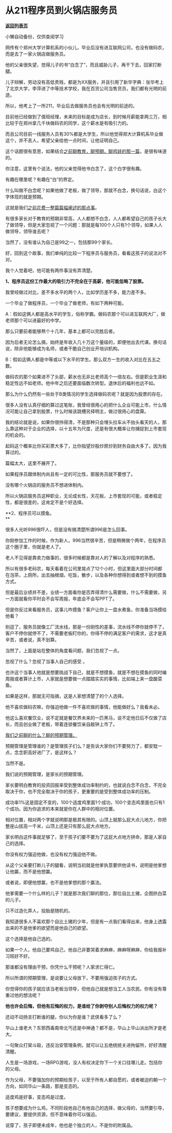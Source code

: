 # 从211程序员到火锅店服务员

[**返回列表页**](/gzh/记忆承载)

小懒自动备份，仅供查阅学习

网传有个郑州大学计算机系的小伙儿，毕业后没有进互联网公司，也没有做码农，而是去了一家火锅店做服务员。  

  

他的父亲很失望，觉得儿子的书“白念了”，而且威胁儿子，再干下去，回家打断腿。  

  

儿子辩解，劳动没有高低贵贱，都是为XX服务，并且引用了新华字典：张华考上了北京大学，李萍进了中等技术学校，我在百货公司当售货员，我们都有光明的前途。

  

所以，他考上了一所211，毕业后去做服务员也会有光明的前途的。  

  

目前他已经做到了值班经理，未来的目标是成为店长，到时候月薪能拿两三万，相比较于在郑州拿几千块做码农的同学，这个薪水是有吸引力的。

  

而且公司目前一线服务人员有30%都是大学生，所以他觉得郑大计算机系毕业做这个，并不丢人，希望父亲给他一点时间，让他证明自己。  

  

这个话题很有意思，如果结合[之前聊教育，聊预期，聊鸡娃的那一篇](https://mp.weixin.qq.com/s?__biz=MzU0MjYwNDU2Mw==&mid=2247499600&idx=1&sn=82487490e07924133fc13959819ae81b&chksm=fb1a932ccc6d1a3ae80e30b4669649544e81fcfead4ea57ff7bfb3087dc6781991b3c31fc4ab&token=1238939656&lang=zh_CN&scene=21#wechat_redirect)，是很有味道的。

  

你注意，这里有个说法，他的父亲觉得他书白念了，这个白字很有趣。  

  

有趣在哪里呢？有趣在“白”的界定。  

  

什么叫做不白念呢？如果他做了老板，做了领导，那就不白念，换句话说，白这个字体现的就是预期。

  

这就是我们[之前花费一整篇篇幅阐述的那点事](https://mp.weixin.qq.com/s?__biz=MzU0MjYwNDU2Mw==&mid=2247499600&idx=1&sn=82487490e07924133fc13959819ae81b&chksm=fb1a932ccc6d1a3ae80e30b4669649544e81fcfead4ea57ff7bfb3087dc6781991b3c31fc4ab&token=1238939656&lang=zh_CN&scene=21#wechat_redirect)。

  

有很多家长对于教育的预期非常高，人人都想不白念，人人都希望自己的孩子长大了做领导，但是大家忽视了一个问题：那就是每100个人只有1个领导，如果人人做领导，领导谁去呢？

  

当然了，没有谁认为自己是99之一，包括那99个家长。  

  

好，回到这个故事，我们单纯的比较一下程序员与服务员，看看这孩子的说法对不对。  

  

我个人觉着吧，他可能有两件事没有弄清楚。  

  

 **1、程序员这份工作最大的吸引力不完全在于高薪，他可能忽略了股票。**

  

我曾经做过对比，差不多水平的两个人，比如学历差不多，能力差不多。  

  

一个毕业了做程序员，一个毕业了做老师，有如下两种可能。  

  

A：假如这俩人都是高水平的学生，俗称学霸。做码农那个可以进互联网大厂，做老师那个可以进最好的中学。  

  

那么只要前者能够熬个十几年，基本上都可以完胜后者。  

  

因为后者无论怎么搞，始终是年收入几十万这个量级的，即便他出去代课。换句话说，除非他能够成为名师，或者干脆自己创业开培训机构。  

  

B：假如这俩人都是中等或以下水平的学生。那么双方一生的收入对比在五五之数。

  

做码农的那个如果进不了头部，薪水也无非比老师高个一倍左右。但是职业生涯和稳定性远不如老师。他中年之后还要面临数次转型。退休后的福利也远不如。

  

那么为什么仍然有一些处于B类情况的学生选择做码农呢？就是因为股票的存在。

  

很多人没有认真仔细的算过这笔账，我曾经很用心的把什么企业可能上市，什么情况可能让自己拿到股票，什么时候该跳槽另择明主，做过很用心的盘算。  

  

我的结论就是说，如果你很拎得清，不是那种只会埋头拉车从不抬头看天的人，那么靠这种对于企业的选择，以十五年为尺度，还是有很大概率让你捕捉到上市套现的机会的。

  

起码这个概率比你买彩票大多了，比你指望炒股炒房炒到财务自由大多了。因为我算过的。

  

篇幅太大，这里不展开了。

  

如果程序员跟体制内尚且有一定的可比性，那服务员就不要想了。

  

没有哪个火锅店的服务员不想进体制内。

  

所以火锅店服务员这种职业，无论成长性，天花板，上市套现的可能，或者稳定性，都是很差的，这肯定不是个好选择。

  

 **2、程序员可以摸鱼。  
**

  

很多人光听996很吓人，但是没有搞清楚所谓996是怎么回事。  

  

你刚参加工作的时候，作为新人，996当然很辛苦，但是稍微做个两年，在程序员这个圈子里，你就是老人了。

  

老人不见得是靠卖力做事的，很多时候都是靠对人的了解以及对程序的熟悉。

  

所以有很多老码农，每天看着在公司里晃点了12个小时，但这里面大部分时间都在泡茶，上厕所，出去抽根烟，吃饭，散步，以及各种你想得到或者想不到的摸鱼方式。  

  

但是最后业绩并不差，业绩一方面看你是否弄得清什么需要做，什么不需要做，另一方面就看你平时会不会写周报，年底会不会写PPT了。  

  

但是你反过来看服务员，这事儿咋摸鱼？客户让你上一盘水煮鱼，你准备当场摸给他看？  

  

别逗了，服务员就像工厂流水线，那是一份刚性的差事，流水线不停你就停不了，客户不停你就停不了，不需要老板盯你的，你得不停的满足客户的需求，这才是真辛苦，或者说，真不划算。

  

当然了，上面是站在整体的角度看问题，我们忽视了一点。  

  

忽视了什么？忽视了当事人自己的感受 。

  

也许这个当事人他就是想要挑战下自己，就是不想摸鱼，就是不想在摸鱼的同时编周报或者算计上市，人家就是想要做一点踏踏实实的事情，比如端上来一盘酸菜鱼。

  

如果是这样，那就无可指摘，这是人家想清楚了的个人选择。  

  

他不喜欢做码农嘛，你强迫他做一件不喜欢做的事情，他能做好么？我看未必。

  

他这么喜欢餐饮业，说不定就是餐饮界未来的一匹黑马，说不定他日后不仅做了店长，而且创业做了老板，带着连锁餐饮亲自敲钟上市了。

  

[我们之前聊的什么？聊的预期管理。](https://mp.weixin.qq.com/s?__biz=MzU0MjYwNDU2Mw==&mid=2247499600&idx=1&sn=82487490e07924133fc13959819ae81b&chksm=fb1a932ccc6d1a3ae80e30b4669649544e81fcfead4ea57ff7bfb3087dc6781991b3c31fc4ab&token=1238939656&lang=zh_CN&scene=21#wechat_redirect)  

  

预期管理是管理谁的？是管理孩子们么？是告诉大家你们不要努力了，都安耽一点，念念职高好进厂了，是这样么？

  

当然不是。

  

我们说的预期管理，是家长的预期管理。

  

家长要明白教育的投资回报率受到整体成功率制约的，也就说白念不白念，不完全取决于你，也不完全取决于你的孩子，更重要的是受到整体成功率的压制。

  

成功率1%这是固定不变的，100个适度鸡里面1个成功，100个变态鸡里面也只有1个成功。因为你追求的本来就是你在人群中的相对位置。  

  

相对位置，相对两个字就说明那是极其有限的。山顶上就那么屁大点儿地方，你把整座山拔高一千米，山顶上还是只有那么屁大点地方。  

  

家长明白这件事就足够了，至于孩子们要不要为了这屁大点地方拼命，那是人家自己的选择。  

  

你没有权力强迫他做，也没有权力强迫他不做。

  

从这个父亲要打断儿子的腿看，说明当初就是他爹执意要供他读书，说明是他爹想让他赢，而不是他想赢。

  

或者说，即便他想赢，也不是他爹想的那个赢法。  

  

他爹需要一个什么样的儿子？就是那次我们聊的那位，那位自比土猪，企图拱白菜的儿子。

  

只不过造化弄人，投胎是随机的。

  

我知道很多人不喜欢那个自比土猪的少年，但是有一点我们看得出来，他身上透露出来的不是他爹的欲望而是他自己的欲望。

  

这个选择是他自己选的。

  

如果一个人，他自己要鸡自己，他自己非要哭着求麻麻，麻麻呀麻麻，你给我报补习班好不好。

  

那谁都没有理由干预，你凭什么干预呢？人家求仁得仁。

  

所以所谓的预期管理，是说要让父母放下，不要用强迫孩子的方式。

  

你觉得你的孩子就应该当老板当领导，但他自己就是想当工人当农民。你有没有尊重过他的想法呢？

  

 **他也许会后悔，但他有后悔的权力，是谁给了你剥夺别人后悔权力的权力呢？**

  

还动不动扬言打断谁的腿，你以为你是谁？武侠看多了么？

  

华山上谁老大？东邪西毒南帝北丐还是中神通？都不是，华山上华山派出所才是老大。  

  

一句聚众打架斗殴，违反治安管理条例，就可以让五绝统统关进拘留所，好好清醒清醒。

  

人生是一场游戏，一场RPG游戏，没人有权决定你下一个关口往哪儿走。包括你的父母。

  

作为父母，不要强加你的预期给孩子，以至于所有人都自愿的，或者被迫的朝一个方向，如同华山一条路，那是变态的。

  

适度鸡是好事，变态鸡是过度。

  

孩子想要成为什么鸡，不同阶段他自己有他自己的选择，做父母的，当然要引导，要建议，要提供资源，但不意味着你可以强迫。

  

说穿了，孩子即便未成年，他也是个独立的人，不是你的附属品。

